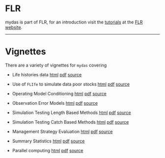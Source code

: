# FLR

mydas is part of FLR, for an introduction visit the [tutorials](http://www.flr-project.org/#tutorials) at the [FLR website](http://flr-project.org).

---------------


# Vignettes

There are a variety of vignettes for `mydas` covering


- Life histories data [html](mydas-.html) [pdf](mydas-.pdf) [source](mydas-.Rmd)

- Use of `FLIfe` to simulate data poor stocks [html](mydas-.html) [pdf](mydas-.pdf) [source](mydas-.Rmd)

- Operating Model Conditioning [html](mydas-.html) [pdf](mydas-.pdf) [source](mydas-.Rmd)

- Observation Error Models  [html](mydas-.html) [pdf](mydas-.pdf) [source](mydas-.Rmd)

- Simulation Testing Length Based Methods [html](mydas-.html) [pdf](mydas-.pdf) [source](mydas-.Rmd)

- Simulation Testing Catch Based Methods [html](mydas-.html) [pdf](mydas-.pdf) [source](mydas-.Rmd)

- Management Strategy Evaluation [html](mydas-.html) [pdf](mydas-.pdf) [source](mydas-.Rmd)

- Summary Statistics  [html](mydas-.html) [pdf](mydas-.pdf) [source](mydas-.Rmd)

- Parallel computing  [html](mydas-.html) [pdf](mydas-.pdf) [source](mydas-.Rmd)
